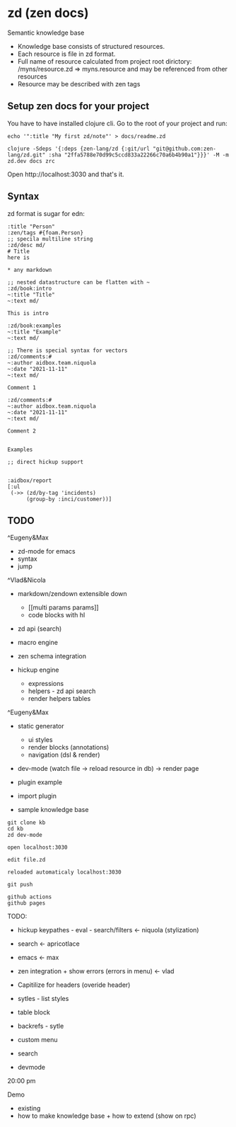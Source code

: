# zd (zen docs)

Semantic knowledge base


* Knowledge base consists of structured resources.
* Each resource is file in zd format.
* Full name of resource calculated from project root dirictory: /myns/resource.zd => myns.resource
and may be referenced from other resources
* Resource may be described with zen tags



## Setup zen docs for your project

You have to have installed clojure cli. Go to the root of your project and run: 

```
echo '":title "My first zd/note"' > docs/readme.zd

clojure -Sdeps '{:deps {zen-lang/zd {:git/url "git@github.com:zen-lang/zd.git" :sha "2ffa5788e70d99c5ccd833a22266c70a6b4b90a1"}}}' -M -m zd.dev docs zrc
```

Open http://localhost:3030 and that's it. 

## Syntax

zd format is sugar for edn:

```edn
:title "Person"
:zen/tags #{foam.Person}
;; specila multiline string
:zd/desc md/
# Title
here is 

* any markdown

;; nested datastructure can be flatten with ~
:zd/book:intro
~:title "Title"
~:text md/

This is intro

:zd/book:examples
~:title "Example"
~:text md/

;; There is special syntax for vectors
:zd/comments:#
~:author aidbox.team.niquola
~:date "2021-11-11"
~:text md/

Comment 1

:zd/comments:#
~:author aidbox.team.niquola
~:date "2021-11-11"
~:text md/

Comment 2


Examples

;; direct hickup support


:aidbox/report
[:ul
 (->> (zd/by-tag 'incidents)
      (group-by :inci/customer))]
```

## TODO

^Eugeny&Max
* zd-mode for emacs
 * syntax
 * jump

^Vlad&Nicola
* markdown/zendown extensible down 
  * [[multi params params]]
  * code blocks with hl

* zd api (search)

* macro engine

* zen schema integration

* hickup engine
  * expressions
  * helpers - zd api search 
  * render helpers tables

^Eugeny&Max
* static generator
  * ui styles
  * render blocks  (annotations)
  * navigation (dsl & render)  

* dev-mode (watch file -> reload resource in db) -> render page

* plugin example
* import plugin

* sample knowledge base


```
git clone kb
cd kb
zd dev-mode

open localhost:3030

edit file.zd

reloaded automaticaly localhost:3030

git push

github actions
github pages

```


TODO:

* hickup keypathes - eval - search/filters <- niquola (stylization)
* search  <- apricotlace 
* emacs <- max
* zen integration + show errors (errors in menu) <- vlad


* Capitilize for headers (overide header)
* sytles - list styles
* table block
* backrefs - sytle 


* custom menu
* search
* devmode 

20:00 pm

Demo

* existing
* how to make knowledge base + how to extend (show on rpc)
